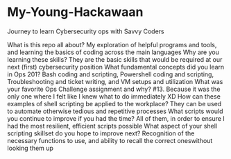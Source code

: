 # My-Young-Hackawaan
Journey to learn Cybersecurity ops with Savvy Coders


What is this repo all about?
    My exploration of helpful programs and tools, and learning the basics of coding across the main languages
Why are you learning these skills?
    They are the basic skills that would be required at our next (first) cybersecurity position
What fundamental concepts did you learn in Ops 201? 
    Bash coding and scripting, Powershell coding and scripting, Troubleshooting and ticket writing, and VM setups and utilization 
What was your favorite Ops Challenge assignment and why?
    #13. Because it was the only one where I felt like I knew what to do immediately XD
How can these examples of shell scripting be applied to the workplace? 
    They can be used to automate otherwise tedious and repetitive processes
What scripts would you continue to improve if you had the time?
    All of them, in order to ensure I had the most resilient, efficient scripts possible
What aspect of your shell scripting skillset do you hope to improve next?
    Recognition of the necessary functions to use, and ability to recall the correct oneswithout looking them up
